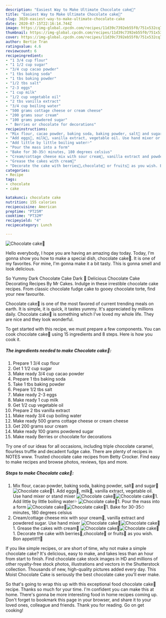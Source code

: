```yaml
---
description: "Easiest Way to Make Ultimate Chocolate cake🍰"
title: "Easiest Way to Make Ultimate Chocolate cake🍰"
slug: 3020-easiest-way-to-make-ultimate-chocolate-cake
date: 2020-07-15T22:16:14.744Z
image: https://img-global.cpcdn.com/recipes/11d39c7392eb55f0/751x532cq70/chocolate-cake🍰-recipe-main-photo.jpg
thumbnail: https://img-global.cpcdn.com/recipes/11d39c7392eb55f0/751x532cq70/chocolate-cake🍰-recipe-main-photo.jpg
cover: https://img-global.cpcdn.com/recipes/11d39c7392eb55f0/751x532cq70/chocolate-cake🍰-recipe-main-photo.jpg
author: Bertie Tran
ratingvalue: 4.6
reviewcount: 6
recipeingredient:
- "1 3/4 cup flour"
- "1 1/2 cup sugar"
- "3/4 cup cacao powder"
- "1 tbs baking soda"
- "1 tbs baking powder"
- "1/2 tbs salt"
- "2-3 eggs"
- "1 cup milk"
- "1/2 cup vegetable oil"
- "2 tbs vanilla extract"
- "3/4 cup boiling water"
- "500 grams cottage cheese or cream cheese"
- "200 grams sour cream"
- "100 grams powdered sugar"
- " Berries or chocolate for decorations"
recipeinstructions:
- "Mix flour, cacao powder, baking soda, baking powder, salt🧂 and sugar🥣"
- "Add eggs🥚, milk🥛, vanilla extract, vegetable oil. Use hand mixer or stand mixer"
- "Add little by little boiling water💦"
- "Pour the mass into a form"
- "Bake for 30-35⏱ minutes, 180 degrees celsius"
- "Cream/cottage cheese mix with sour cream🍶, vanilla extract and powdered sugar. Use hand mixer"
- "Grease the cakes with cream🎂"
- "Decorate the cake with berries🍒,chocolate🍫 or fruits🥝 as you wish. Bon appetit!!!🎂"
categories:
- Recipe
tags:
- chocolate
- cake

katakunci: chocolate cake 
nutrition: 155 calories
recipecuisine: American
preptime: "PT25M"
cooktime: "PT32M"
recipeyield: "4"
recipecategory: Lunch

---
```



![Chocolate cake🍰](https://img-global.cpcdn.com/recipes/11d39c7392eb55f0/751x532cq70/chocolate-cake🍰-recipe-main-photo.jpg)

Hello everybody, I hope you are having an amazing day today. Today, I'm gonna show you how to make a special dish, chocolate cake🍰. It is one of my favorites. For mine, I'm gonna make it a bit tasty. This is gonna smell and look delicious.

So Yummy Dark Chocolate Cake Dark 💖 Delicious Chocolate Cake Decorating Recipes By Mr Cakes. Indulge in these irrestible chocolate cake recipes. From classic chocolate fudge cake to gooey chocolate torte, find your new favourite.

Chocolate cake🍰 is one of the most favored of current trending meals on earth. It is simple, it is quick, it tastes yummy. It's appreciated by millions daily. Chocolate cake🍰 is something which I've loved my whole life. They are nice and they look wonderful.


To get started with this recipe, we must prepare a few components. You can cook chocolate cake🍰 using 15 ingredients and 8 steps. Here is how you cook it.

<!--inarticleads1-->

##### The ingredients needed to make Chocolate cake🍰:

1. Prepare 1 3/4 cup flour
1. Get 1 1/2 cup sugar
1. Make ready 3/4 cup cacao powder
1. Prepare 1 tbs baking soda
1. Take 1 tbs baking powder
1. Prepare 1/2 tbs salt
1. Make ready 2-3 eggs
1. Make ready 1 cup milk
1. Get 1/2 cup vegetable oil
1. Prepare 2 tbs vanilla extract
1. Make ready 3/4 cup boiling water
1. Make ready 500 grams cottage cheese or cream cheese
1. Get 200 grams sour cream
1. Make ready 100 grams powdered sugar
1. Make ready  Berries or chocolate for decorations


Try one of our ideas for all occasions, including triple chocolate caramel, flourless truffle and decadent fudge cake. There are plenty of recipes in NOTES www. Trusted chocolate cake recipes from Betty Crocker. Find easy to make recipes and browse photos, reviews, tips and more. 

<!--inarticleads2-->

##### Steps to make Chocolate cake🍰:

1. Mix flour, cacao powder, baking soda, baking powder, salt🧂 and sugar🥣
<img src="//assets-global.cpcdn.com/assets/icons/button_play-2c75c40dde080a61004c1f40b05d8f140eaff45d7e9e6481dc71c63d2e7c4909.png" alt="Chocolate cake🍰">1. Add eggs🥚, milk🥛, vanilla extract, vegetable oil. Use hand mixer or stand mixer
<img src="//assets-global.cpcdn.com/assets/icons/button_play-2c75c40dde080a61004c1f40b05d8f140eaff45d7e9e6481dc71c63d2e7c4909.png" alt="Chocolate cake🍰"><img src="//assets-global.cpcdn.com/assets/icons/button_play-2c75c40dde080a61004c1f40b05d8f140eaff45d7e9e6481dc71c63d2e7c4909.png" alt="Chocolate cake🍰">1. Add little by little boiling water💦
<img src="//assets-global.cpcdn.com/assets/icons/button_play-2c75c40dde080a61004c1f40b05d8f140eaff45d7e9e6481dc71c63d2e7c4909.png" alt="Chocolate cake🍰">1. Pour the mass into a form
<img src="//assets-global.cpcdn.com/assets/icons/button_play-2c75c40dde080a61004c1f40b05d8f140eaff45d7e9e6481dc71c63d2e7c4909.png" alt="Chocolate cake🍰"><img src="//assets-global.cpcdn.com/assets/icons/button_play-2c75c40dde080a61004c1f40b05d8f140eaff45d7e9e6481dc71c63d2e7c4909.png" alt="Chocolate cake🍰">1. Bake for 30-35⏱ minutes, 180 degrees celsius
1. Cream/cottage cheese mix with sour cream🍶, vanilla extract and powdered sugar. Use hand mixer
<img src="//assets-global.cpcdn.com/assets/icons/button_play-2c75c40dde080a61004c1f40b05d8f140eaff45d7e9e6481dc71c63d2e7c4909.png" alt="Chocolate cake🍰"><img src="//assets-global.cpcdn.com/assets/icons/button_play-2c75c40dde080a61004c1f40b05d8f140eaff45d7e9e6481dc71c63d2e7c4909.png" alt="Chocolate cake🍰">1. Grease the cakes with cream🎂
<img src="//assets-global.cpcdn.com/assets/icons/button_play-2c75c40dde080a61004c1f40b05d8f140eaff45d7e9e6481dc71c63d2e7c4909.png" alt="Chocolate cake🍰"><img src="//assets-global.cpcdn.com/assets/icons/button_play-2c75c40dde080a61004c1f40b05d8f140eaff45d7e9e6481dc71c63d2e7c4909.png" alt="Chocolate cake🍰">1. Decorate the cake with berries🍒,chocolate🍫 or fruits🥝 as you wish. Bon appetit!!!🎂


If you like simple recipes, or are short of time, why not make a simple chocolate cake? It&#39;s delicious, easy to make, and takes less than an hour from start to finish. Find chocolate cake stock images in HD and millions of other royalty-free stock photos, illustrations and vectors in the Shutterstock collection. Thousands of new, high-quality pictures added every day. This Moist Chocolate Cake is seriously the best chocolate cake you&#39;ll ever make. 

So that's going to wrap this up with this exceptional food chocolate cake🍰 recipe. Thanks so much for your time. I'm confident you can make this at home. There's gonna be more interesting food in home recipes coming up. Don't forget to bookmark this page in your browser, and share it to your loved ones, colleague and friends. Thank you for reading. Go on get cooking!
